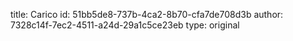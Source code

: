 title: Carico
id: 51bb5de8-737b-4ca2-8b70-cfa7de708d3b
author: 7328c14f-7ec2-4511-a24d-29a1c5ce23eb
type: original
